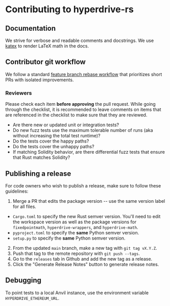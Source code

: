 # Contributing to hyperdrive-rs

## Documentation

We strive for verbose and readable comments and docstrings.
We use [katex](https://www.npmjs.com/package/katex) to render LaTeX math in the docs.

## Contributor git workflow

We follow a standard [feature branch rebase workflow](https://www.atlassian.com/git/tutorials/comparing-workflows/feature-branch-workflow) that prioritizes short PRs with isolated improvements.

### Reviewers

Please check each item **before approving** the pull request. While going
through the checklist, it is recommended to leave comments on items that are
referenced in the checklist to make sure that they are reviewed.

- Are there new or updated unit or integration tests?
- Do new fuzz tests use the maximum tolerable number of runs
  (aka without increasing the total test runtime)?
- Do the tests cover the happy paths?
- Do the tests cover the unhappy paths?
- If matching Solidity behavior, are there differential fuzz tests that
  ensure that Rust matches Solidity?

## Publishing a release

For code owners who wish to publish a release, make sure to follow these guidelines:

1. Merge a PR that edits the package version -- use the same version label for all files.
  * `Cargo.toml` to specify the new Rust semver version. You'll need to edit the workspace version as well as the package versions for `fixedpointmath`, `hyperdrive-wrappers`, and `hyperdrive-math`.
  * `pyproject.toml` to specify the **same** Python semver version.
  * `setup.py` to specify the **same** Python semver version.
2. From the updated `main` branch, make a new tag with `git tag vX.Y.Z`.
3. Push that tag to the remote repository with `git push --tags`.
4. Go to the `releases` tab in Github and add the new tag as a release.
5. Click the "Generate Release Notes" button to generate release notes.

## Debugging
To point tests to a local Anvil instance, use the environment variable `HYPERDRIVE_ETHEREUM_URL`.
